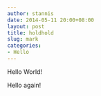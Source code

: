 ```yaml
---
author: stannis
date: 2014-05-11 20:00+08:00
layout: post
title: holdhold
slug: mark
categories:
- Hello
---
```


Hello World!

<!--more-->

Hello again!
